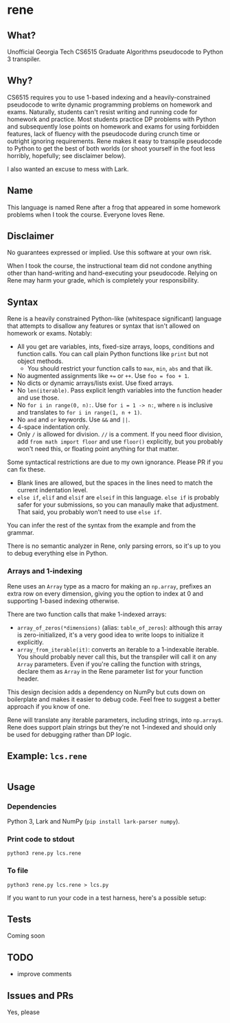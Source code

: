 # rene

## What?

Unofficial Georgia Tech CS6515 Graduate Algorithms pseudocode to Python 3 transpiler.

## Why?

CS6515 requires you to use 1-based indexing and a heavily-constrained pseudocode to write dynamic programming problems on homework and exams. Naturally, students can't resist writing and running code for homework and practice. Most students practice DP problems with Python and subsequently lose points on homework and exams for using forbidden features, lack of fluency with the pseudocode during crunch time or outright ignoring requirements. Rene makes it easy to transpile pseudocode to Python to get the best of both worlds (or shoot yourself in the foot less horribly, hopefully; see disclaimer below).

I also wanted an excuse to mess with Lark.

## Name

This language is named Rene after a frog that appeared in some homework problems when I took the course. Everyone loves Rene.

## Disclaimer

No guarantees expressed or implied. Use this software at your own risk.

When I took the course, the instructional team did not condone anything other than hand-writing and hand-executing your pseudocode. Relying on Rene may harm your grade, which is completely your responsibility.

## Syntax

Rene is a heavily constrained Python-like (whitespace significant) language that attempts to disallow any features or syntax that isn't allowed on homework or exams. Notably:

- All you get are variables, ints, fixed-size arrays, loops, conditions and function calls. You can call plain Python functions like `print` but not object methods.
  - You should restrict your function calls to `max`, `min`, `abs` and that ilk.
- No augmented assignments like `+=` or `++`. Use `foo = foo + 1`.
- No dicts or dynamic arrays/lists exist. Use fixed arrays.
- No `len(iterable)`. Pass explicit length variables into the function header and use those.
- No `for i in range(0, n):`. Use `for i = 1 -> n:`, where `n` is inclusive and translates to `for i in range(1, n + 1)`.
- No `and` and `or` keywords. Use `&&` and `||`.
- 4-space indentation only.
- Only `/` is allowed for division. `//` is a comment. If you need floor division, add `from math import floor` and use `floor()` explicitly, but you probably won't need this, or floating point anything for that matter.

Some syntactical restrictions are due to my own ignorance. Please PR if you can fix these.
- Blank lines are allowed, but the spaces in the lines need to match the current indentation level.
- `else if`, `elif` and `elsif` are `elseif` in this language. `else if` is probably safer for your submissions, so you can manaully make that adjustment. That said, you probably won't need to use `else if`.

You can infer the rest of the syntax from the example and from the grammar.

There is no semantic analyzer in Rene, only parsing errors, so it's up to you to debug everything else in Python.

### Arrays and 1-indexing

Rene uses an `Array` type as a macro for making an `np.array`, prefixes an extra row on every dimension, giving you the option to index at 0 and supporting 1-based indexing otherwise.

There are two function calls that make 1-indexed arrays:
- `array_of_zeros(*dimensions)` (alias: `table_of_zeros`): although this array is zero-initialized, it's a very good idea to write loops to initialize it explicitly.
- `array_from_iterable(it)`: converts an iterable to a 1-indexable iterable. You should probably never call this, but the transpiler will call it on any `Array` parameters. Even if you're calling the function with strings, declare them as `Array` in the Rene parameter list for your function header.

This design decision adds a dependency on NumPy but cuts down on boilerplate and makes it easier to debug code. Feel free to suggest a better approach if you know of one.

Rene will translate any iterable parameters, including strings, into `np.array`s. Rene does support plain strings but they're not 1-indexed and should only be used for debugging rather than DP logic.

## Example: `lcs.rene`

```
```

## Usage

### Dependencies

Python 3, Lark and NumPy (`pip install lark-parser numpy`).

### Print code to stdout

```
python3 rene.py lcs.rene
```

### To file

```
python3 rene.py lcs.rene > lcs.py
```

If you want to run your code in a test harness, here's a possible setup:


## Tests

Coming soon

## TODO

- improve comments

## Issues and PRs

Yes, please

